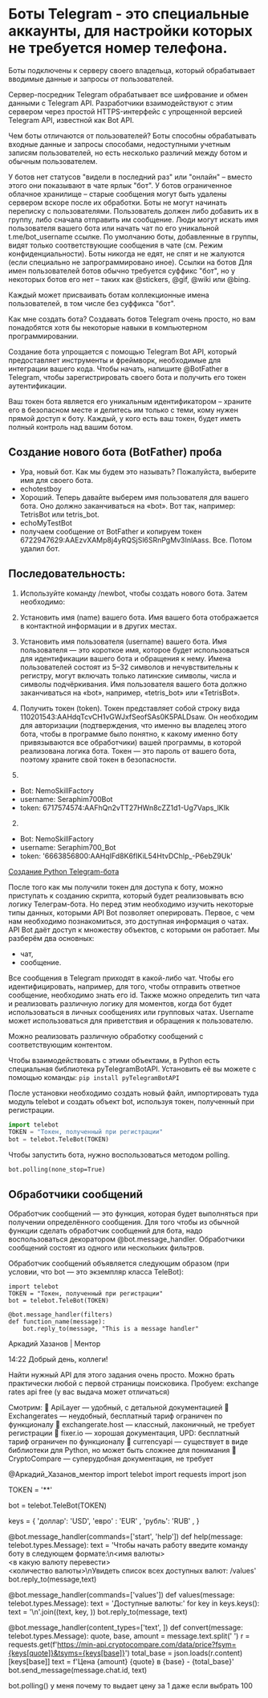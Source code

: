 # Боты Telegram - это специальные аккаунты, для настройки которых не требуется номер телефона. 

Боты подключены к серверу своего владельца, который обрабатывает вводимые данные и запросы от пользователей.

Сервер-посредник Telegram обрабатывает все шифрование и обмен данными с Telegram API. Разработчики взаимодействуют с этим сервером через простой HTTPS-интерфейс с упрощенной версией Telegram API, известной как Bot API.

Чем боты отличаются от пользователей?
Боты способны обрабатывать входные данные и запросы способами, недоступными учетным записям пользователей, но есть несколько различий между ботом и обычным пользователем.

У ботов нет статусов "видели в последний раз" или "онлайн" – вместо этого они показывают в чате ярлык "бот".
У ботов ограниченное облачное хранилище – старые сообщения могут быть удалены сервером вскоре после их обработки.
Боты не могут начинать переписку с пользователями. Пользователь должен либо добавить их в группу, либо сначала отправить им сообщение. Люди могут искать имя пользователя вашего бота или начать чат по его уникальной t.me/bot_username ссылке.
По умолчанию боты, добавленные в группы, видят только соответствующие сообщения в чате (см. Режим конфиденциальности).
Боты никогда не едят, не спят и не жалуются (если специально не запрограммировано иное).
Ссылки на ботов
Для имен пользователей ботов обычно требуется суффикс "бот", но у некоторых ботов его нет – таких как @stickers, @gif, @wiki или @bing.

Каждый может присваивать ботам коллекционные имена пользователей, в том числе без суффикса "бот".

Как мне создать бота?
Создавать ботов Telegram очень просто, но вам понадобятся хотя бы некоторые навыки в компьютерном программировании.

Создание бота упрощается с помощью Telegram Bot API, который предоставляет инструменты и фреймворк, необходимые для интеграции вашего кода. Чтобы начать, напишите @BotFather в Telegram, чтобы зарегистрировать своего бота и получить его токен аутентификации.

Ваш токен бота является его уникальным идентификатором – храните его в безопасном месте и делитесь им только с теми, кому нужен прямой доступ к боту. Каждый, у кого есть ваш токен, будет иметь полный контроль над вашим ботом.

## Создание нового бота (BotFather)  проба
- Ура, новый бот. Как мы будем это называть? Пожалуйста, выберите имя для своего бота.
- echotestboy
- Хороший. Теперь давайте выберем имя пользователя для вашего бота. Оно должно заканчиваться на «bot». Вот так, например: TetrisBot или tetris_bot.
- echoMyTestBot
- получаем сообщение от BotFather и копируем токен 6722947629:AAEzvXAMp8j4yRQSjSl6SRnPgMv3InlAass.
Все. Потом удалил бот.
## Последовательность: 
1. Используйте команду /newbot, чтобы создать нового бота.
Затем необходимо:

2. Установить имя (name) вашего бота.
Имя вашего бота отображается в контактной информации и в других местах.
3. Установить имя пользователя (username) вашего бота.
Имя пользователя — это короткое имя, которое будет использоваться для идентификации вашего бота и обращения к нему. Имена пользователей состоят из 5–32 символов и нечувствительны к регистру, могут включать только латинские символы, числа и символы подчёркивания. Имя пользователя вашего бота должно заканчиваться на «bot», например, «tetris_bot» или «TetrisBot».
4. Получить токен (token).
Токен представляет собой строку вида 110201543:AAHdqTcvCH1vGWJxfSeofSAs0K5PALDsaw. Он необходим для авторизации (подтверждения, что именно вы владелец этого бота, чтобы в программе было понятно, к какому именно боту привязываются все обработчики) вашей программы, в которой реализована логика бота. Токен — это пароль от вашего бота, поэтому храните свой токен в безопасности.

1. 
- Bot: NemoSkillFactory
- username: Seraphim700Bot
- token: 6717574574:AAFhQn2vTT27HWn8cZZ1d1-Ug7Vaps_lKIk

2.
- Bot: NemoSkillFactory
- username: Seraphim700_Bot
- token: '6663856800:AAHqIFd8K6fIKiL54HtvDChlp_-P6ebZ9Uk'

[Создание  Python Telegram-бота](https://apps.skillfactory.ru/learning/course/course-v1:SkillFactory+PDEV+2021/block-v1:SkillFactory+PDEV+2021+type@sequential+block@0b42c85796354a028742056683919ac4/block-v1:SkillFactory+PDEV+2021+type@vertical+block@8fc552b5685a4fd5a43a92774eb6a1fb)

После того как мы получили токен для доступа к боту, можно приступать к созданию скрипта, который будет реализовывать всю логику Телеграм-бота. Но перед этим необходимо изучить некоторые типы данных, которыми API Bot позволяет оперировать.
Первое, с чем нам необходимо познакомиться, это доступная информация о чатах. API Bot даёт доступ к множеству объектов, с которыми он работает.
Мы разберём два основных:
- чат,
- сообщение.

Все сообщения в Telegram приходят в какой-либо чат. 
Чтобы его идентифицировать, например, для того, чтобы отправить ответное сообщение, необходимо знать его id. 
Также можно определить тип чата и реализовать различную логику для моментов, когда бот будет использоваться в личных сообщениях или групповых чатах. 
Username может использоваться для приветствия и обращения к пользователю.

Можно реализовать различную обработку сообщений с соответствующим контентом.

Чтобы взаимодействовать с этими объектами, в Python есть специальная библиотека pyTelegramBotAPI. 
Установить её вы можете с помощью команды: `pip install pyTelegramBotAPI`

После установки необходимо создать новый файл, импортировать туда модуль telebot и создать объект bot, используя токен, полученный при регистрации.
```py
import telebot
TOKEN = "Токен, полученный при регистрации"
bot = telebot.TeleBot(TOKEN)
```
Чтобы запустить бота, нужно воспользоваться методом polling.

`bot.polling(none_stop=True)`

## Обработчики сообщений
Обработчик сообщений — это функция, которая будет выполняться при получении определённого сообщения.
Для того чтобы из обычной функции сделать обработчик сообщений для бота, надо воспользоваться декоратором @bot.message_handler. Обработчики сообщений состоят из одного или нескольких фильтров.

Обработчик сообщений объявляется следующим образом (при условии, что bot — это экземпляр класса TeleBot):
```
import telebot
TOKEN = "Токен, полученный при регистрации"
bot = telebot.TeleBot(TOKEN)
 
@bot.message_handler(filters)
def function_name(message):
    bot.reply_to(message, "This is a message handler"
```




Аркадий Хазанов | Ментор

14:22
Добрый день, коллеги!

Найти нужный API для этого задания очень просто. Можно брать практически любой с первой страницы поисковика. 
Пробуем: exchange rates api free (у вас выдача может отличаться)

Смотрим:
🔸 ApiLayer — удобный, с детальной документацией
🔸 Exchangerates — неудобный, бесплатный тариф ограничен по функционалу
🔸 exchangerate.host — классный, лаконичный, не требует регистрации
🔸 fixer.io — хорошая документация, UPD: бесплатный тариф ограничен по функционалу
🔸 currencyapi — существует в виде библиотеки для Python, но может быть сложнее для понимания
🔸 CryptoCompare — суперудобная документация, не требует


@Аркадий_Хазанов_ментор import telebot
import requests
import json


TOKEN = '**'


bot = telebot.TeleBot(TOKEN)

keys = {
    'доллар': 'USD',
    'евро' : 'EUR' ,
    'рубль': 'RUB' ,
}

@bot.message_handler(commands=['start', 'help'])
def help(message: telebot.types.Message):
    text = 'Чтобы начать работу введите команду боту в следующем формате:\n<имя валюты> \
<в какую валюту перевести> \
<количество валюты>\nУвидеть список всех доступных валют: /values'
    bot.reply_to(message,text)


@bot.message_handler(commands=['values'])
def values(message: telebot.types.Message):
    text = 'Доступные валюты:'
    for key in keys.keys():
       text = '\n'.join((text, key, ))
    bot.reply_to(message, text)



@bot.message_handler(content_types=['text', ])
def convert(message: telebot.types.Message):
    quote, base, amount = message.text.split(' ')
    r = requests.get(f'https://min-api.cryptocompare.com/data/price?fsym={keys[quote]}&tsyms={keys[base]}')
    total_base = json.loads(r.content)[keys[base]]
    text = f'Цена {amount} {quote} в {base} - {total_base}'
    bot.send_message(message.chat.id, text)


bot.polling()     у меня почему то выдает цену за 1 даже если выбрать 100
